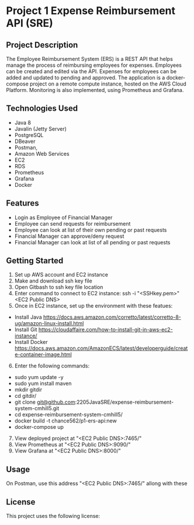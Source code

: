 # Project 1 Expense Reimbursement API (SRE)
## Project Description
The Employee Reimbursement System (ERS) is a REST API that helps manage the process of reimbursing employees for expenses. Employees can be created and edited via the API. Expenses for employees can be added and updated to pending and approved. The application is a docker-compose project on a remote compute instance, hosted on the AWS Cloud Platform. Monitoring is also implemented, using Prometheus and Grafana.
## Technologies Used
- Java 8
- Javalin (Jetty Server)
- PostgreSQL
- DBeaver
- Postman, 
- Amazon Web Services
- EC2
- RDS
- Prometheus
- Grafana
- Docker
## Features
- Login as Employee of Financial Manager
- Employee can send requests for reimbursement
- Employee can look at list of their own pending or past requests
- Financial Manager can approve/deny request
- Financial Manager can look at list of all pending or past requests
## Getting Started
1. Set up AWS account and EC2 instance
2. Make and download ssh key file
3. Open Gitbash to ssh key file location
4. Enter command to connect to EC2 instance: ssh -i "<SSHkey.pem>" \<EC2 Public DNS\>
5. Once in EC2 instance, set up the environment with these featues:
  - Install Java https://docs.aws.amazon.com/corretto/latest/corretto-8-ug/amazon-linux-install.html
  - Install Git https://cloudaffaire.com/how-to-install-git-in-aws-ec2-instance/
  - Install Docker https://docs.aws.amazon.com/AmazonECS/latest/developerguide/create-container-image.html
6. Enter the following commands:
  - sudo yum update -y
  - sudo yum install maven
  - mkdir gitdir
  - cd gitdir/
  - git clone git@github.com:2205JavaSRE/expense-reimbursement-system-cmhill5.git
  - cd expense-reimbursement-system-cmhill5/
  - docker build -t chance562/p1-ers-api:new
  - docker-compose up
7. View deployed project at "\<EC2 Public DNS\>:7465/"
8. View Prometheus at "\<EC2 Public DNS\>:9090/"
9. View Grafana at "\<EC2 Public DNS\>:8000/"
## Usage
On Postman, use this address "\<EC2 Public DNS\>:7465/" allong with these 
## License
  This project uses the following license:
